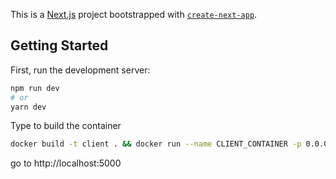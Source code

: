 This is a [Next.js](https://nextjs.org/) project bootstrapped with [`create-next-app`](https://github.com/vercel/next.js/tree/canary/packages/create-next-app).

## Getting Started

First, run the development server:

```bash
npm run dev
# or
yarn dev
```
Type to build the container

```bash
docker build -t client . && docker run --name CLIENT_CONTAINER -p 0.0.0.0:5000:3000 client

```

go to http://localhost:5000
